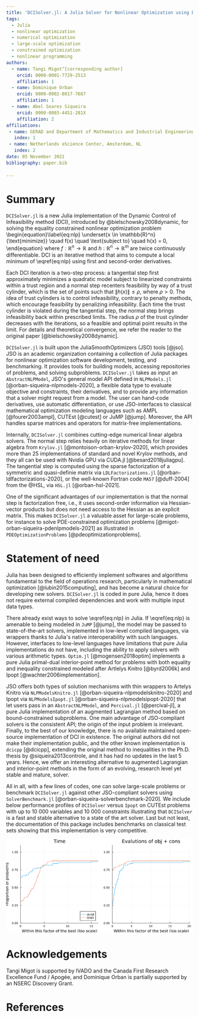 ```yaml
---
title: 'DCISolver.jl: A Julia Solver for Nonlinear Optimization using Dynamic Control of Infeasibility'
tags:
  - Julia
  - nonlinear optimization
  - numerical optimization
  - large-scale optimization
  - constrained optimization
  - nonlinear programming
authors:
  - name: Tangi Migot^[corresponding author]
    orcid: 0000-0001-7729-2513
    affiliation: 1
  - name: Dominique Orban
    orcid: 0000-0002-8017-7687
    affiliation: 1
  - name: Abel Soares Siqueira
    orcid: 0000-0003-4451-281X
    affiliation: 2
affiliations:
 - name: GERAD and Department of Mathematics and Industrial Engineering, Polytechnique Montréal, QC, Canada.
   index: 1
 - name: Netherlands eScience Center, Amsterdam, NL
   index: 2
date: 05 November 2021
bibliography: paper.bib

---
```


# Summary

`DCISolver.jl` is a new Julia implementation of the Dynamic Control of Infeasibility method (DCI), introduced by @bielschowsky2008dynamic, for solving the equality constrained nonlinear optimization problem
\begin{equation}\label{eq:nlp}
    \underset{x \in \mathbb{R}^n}{\text{minimize}} \quad f(x) \quad \text{subject to} \quad h(x) = 0,
\end{equation}
where  $f:\mathbb{R}^n \rightarrow \mathbb{R}$ and  $h:\mathbb{R}^n \rightarrow \mathbb{R}^m$ are twice continuously differentiable.
DCI is an iterative method that aims to compute a local minimum of \eqref{eq:nlp} using first and second-order derivatives.

Each DCI iteration is a two-step process: a tangential step first approximately minimizes a quadratic model subject to linearized constraints within a trust region and a normal step recenters feasibility by way of a trust cylinder, which is the set of points such that $\|h(x)\| \leq \rho$, where $\rho > 0$.
The idea of trust cylinders is to control infeasibility, contrary to penalty methods, which encourage feasibility by penalizing infeasibility.
Each time the trust cylinder is violated during the tangential step, the normal step brings infeasibility back within prescribed limits.
The radius $\rho$ of the trust cylinder decreases with the iterations, so a feasible and optimal point results in the limit.
For details and theoretical convergence, we refer the reader to the original paper [@bielschowsky2008dynamic].

`DCISolver.jl` is built upon the JuliaSmoothOptimizers (JSO) tools [@jso]. JSO is an academic organization containing a collection of Julia packages for nonlinear optimization software development, testing, and benchmarking. It provides tools for building models, accessing repositories of problems, and solving subproblems. `DCISolver.jl` takes as input an `AbstractNLPModel`, JSO's general model API defined in `NLPModels.jl` [@orban-siqueira-nlpmodels-2020], a flexible data type to evaluate objective and constraints, their derivatives, and to provide any information that a solver might request from a model. The user can hand-code derivatives, use automatic differentiation, or use JSO-interfaces to classical mathematical optimization modeling languages such as AMPL [@fourer2003ampl], CUTEst [@cutest] or JuMP [@jump]. Moreover, the API handles sparse matrices and operators for matrix-free implementations.

Internally, `DCISolver.jl` combines cutting-edge numerical linear algebra solvers. The normal step relies heavily on iterative methods for linear algebra from `Krylov.jl` [@montoison-orban-krylov-2020], which provides more than 25 implementations of standard and novel Krylov methods, and they all can be used with Nvidia GPU via CUDA.jl [@besard2018juliagpu].
The tangential step is computed using the sparse factorization of a symmetric and quasi-definie matrix via `LDLFactorizations.jl` [@orban-ldlfactorizations-2020], or the well-known Fortran code `MA57` [@duff-2004] from the @HSL, via `HSL.jl` [@orban-hsl-2021].

One of the significant advantages of our implementation is that the normal step is factorization free, i.e., it uses second-order information via Hessian-vector products but does not need access to the Hessian as an explicit matrix.
This makes `DCISolver.jl` a valuable asset for large-scale problems, for instance to solve PDE-constrained optimization problems [@migot-orban-siqueira-pdenlpmodels-2021] as illustrated in `PDEOptimizationProblems` [@pdeoptimizationproblems].

<!--
NOTE: Next paragraph is not really relevant here. Who cares what the return value is? What's the performance? Can I use DCI to solve a PDE problem? How?

Maybe say a word about performance here?
-->

# Statement of need

Julia has been designed to efficiently implement softwares and algorithms fundamental to the field of operations research, particularly in mathematical optimization [@lubin2015computing], and has become a natural choice for developing new solvers. `DCISolver.jl` is coded in pure Julia, hence it does not require external compiled dependencies and work with multiple input data types.

There already exist ways to solve \eqref{eq:nlp} in Julia.
If \eqref{eq:nlp} is amenable to being modeled in `JuMP` [@jump], the model may be passed to state-of-the-art solvers, implemented in low-level compiled languages, via wrappers thanks to Julia's native interoperability with such languages.
However, interfaces to low-level languages have limitations that pure Julia implementations do not have, including the ability to apply solvers with various arithmetic types.
`Optim.jl` [@mogensen2018optim] implements a pure Julia primal-dual interior-point method for problems with both equality and inequality constrained modeled after Artlelys Knitro [@byrd2006k] and Ipopt [@wachter2006implementation].

JSO offers both types of solution mechanisms with thin wrappers to Artelys Knitro via `NLPModelsKnitro.jl` [@orban-siqueira-nlpmodelsknitro-2020] and Ipopt via `NLPModelsIpopt.jl` [@orban-siqueira-nlpmodelsipopt-2020] that let users pass in an `AbstractNLPModel`, and `Percival.jl` [@percival-jl], a pure Julia implementation of an augmented Lagrangian method based on bound-constrained subproblems.
One main advantage of JSO-compliant solvers is the consistent API; the origin of the input problem is irrelevant.
Finally, to the best of our knowledge, there is no available maintained open-source implementation of DCI in existence. The original authors did not make their implementation public, and the other known implementation is `dcicpp` [@dcicpp], extending the original method to inequalities in the Ph.D. thesis by @siqueira2013controle, and it has had no updates in the last 5 years. Hence, we offer an interesting alternative to augmented Lagrangian and interior-point methods in the form of an evolving, research level yet stable and mature, solver.

All in all, with a few lines of codes, one can solve large-scale problems or benchmark `DCISolver.jl` against other JSO-compliant solvers using `SolverBenchmark.jl` [@orban-siqueira-solverbenchmark-2020].
We include below performance profiles of `DCISolver` versus `Ipopt` on CUTEst problems with up to 10 000 variables and 10 000 constraints illustrating that `DCISolver` is a fast and stable alternative to a state of the art solver. Last but not least, the documentation of this package includes benchmarks on classical test sets  showing that this implementation is very competitive.

<!--
NOTE: Putting the code is too long
```
using CUTEst, DCISolver, NLPModels, NLPModelsIpopt, Plots, SolverBenchmark

problems = readlines("list_problems.dat")
cutest_problems = (CUTEstModel(p) for p in problems)

solvers = Dict(
  :ipopt => nlp -> ipopt(
      nlp,
      print_level = 0,
      dual_inf_tol = Inf,
      constr_viol_tol = Inf,
      compl_inf_tol = Inf,
      acceptable_iter = 0,
      max_cpu_time = 1200.0,
      tol = 1e-5,
  ),
  :dcildl => nlp -> dci(
      nlp,
      linear_solver = :ldlfact,
      max_time = 1200.0,
      max_iter = typemax(Int64),
      max_eval = typemax(Int64),
      atol = 1e-5,
      ctol = 1e-5,
      rtol = 1e-5,
  ),
)
stats = bmark_solvers(solvers, cutest_problems)

solved(df) = (df.status .== :first_order)
costs = [
  df -> .!solved(df) * Inf + df.elapsed_time,
  df -> .!solved(df) * Inf + df.neval_obj + df.neval_cons,
]
costnames = ["Time", "Evalutions of obj + cons"]
p = profile_solvers(stats, costs, costnames)
```
-->

![](ipopt_dcildl_82.png)

# Acknowledgements

Tangi Migot is supported by IVADO and the Canada First Research Excellence Fund / Apogée,
and Dominique Orban is partially supported by an NSERC Discovery Grant.

# References
